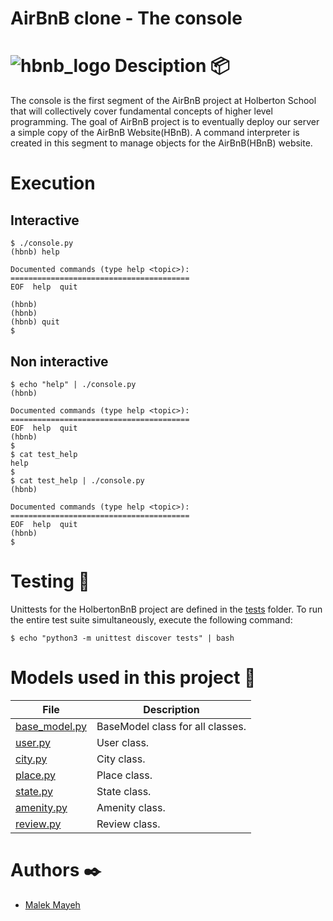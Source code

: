 # AirBnB clone - The console
![hbnb_logo](https://user-images.githubusercontent.com/31927278/195620241-be19cc9d-7bda-4120-bdc4-baa3333882b3.png)
Desciption :package:
======
The console is the first segment of the AirBnB project at Holberton School that will collectively cover fundamental concepts of higher level programming. The goal of AirBnB project is to eventually deploy our server a simple copy of the AirBnB Website(HBnB). A command interpreter is created in this segment to manage objects for the AirBnB(HBnB) website.

# Execution
## Interactive
```
$ ./console.py
(hbnb) help

Documented commands (type help <topic>):
========================================
EOF  help  quit

(hbnb) 
(hbnb) 
(hbnb) quit
$
```

## Non interactive 
```
$ echo "help" | ./console.py
(hbnb)

Documented commands (type help <topic>):
========================================
EOF  help  quit
(hbnb) 
$
$ cat test_help
help
$
$ cat test_help | ./console.py
(hbnb)

Documented commands (type help <topic>):
========================================
EOF  help  quit
(hbnb) 
$
```
Testing 📏
======
Unittests for the HolbertonBnB project are defined in the [tests](https://github.com/malekje/holbertonschool-AirBnB_clone/tree/main/tests) folder. To run the entire test suite simultaneously, execute the following command:
```
$ echo "python3 -m unittest discover tests" | bash
```

Models used in this project :dart:
======
| File | Description |
| ------ | ----------- |
| [base_model.py](https://github.com/malekje/holbertonschool-AirBnB_clone/blob/main/models/base_model.py)  | BaseModel class for all classes. |
| [user.py](https://github.com/malekje/holbertonschool-AirBnB_clone/blob/main/models/user.py) | User class. |
| [city.py](https://github.com/malekje/holbertonschool-AirBnB_clone/blob/main/models/city.py)   | City class. |
| [place.py](https://github.com/malekje/holbertonschool-AirBnB_clone/blob/main/models/place.py)   | Place class. |
| [state.py](https://github.com/malekje/holbertonschool-AirBnB_clone/blob/main/models/state.py)   | State class. |
| [amenity.py](https://github.com/malekje/holbertonschool-AirBnB_clone/blob/main/models/amenity.py)   | Amenity class. |
| [review.py](https://github.com/malekje/holbertonschool-AirBnB_clone/blob/main/models/review.py)   | Review class. |


Authors ✒️
======
+ [Malek Mayeh](https://github.com/malekje)

